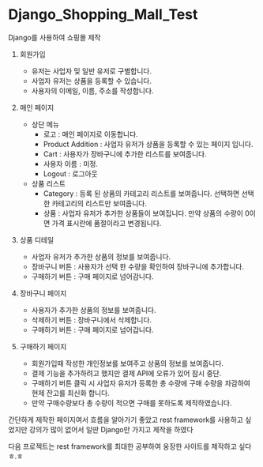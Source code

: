 # Django_Shopping_Mall_Test


Django를 사용하여 쇼핑몰 제작

1. 회원가입
   - 유저는 사업자 및 일반 유저로 구별합니다.
   - 사업자 유저는 상품을 등록할 수 있습니다.
   - 사용자의 이메일, 이름, 주소를 작성합니다.

2. 매인 페이지
   - 상단 메뉴
       - 로고 : 매인 페이지로 이동합니다.
       - Product Addition : 사업자 유저가 상품을 등록할 수 있는 페이지 입니다.
       - Cart : 사용자가 장바구니에 추가한 리스트를 보여줍니다.
       - 사용자 이름 : 미정.
       - Logout : 로그아웃
   - 상품 리스트
       - Category : 등록 된 상품의 카테고리 리스트를 보여줍니다. 선택하면 선택한 카테고리의 리스트만 보여줍니다.
       - 상품 : 사업자 유저가 추가한 상품들이 보여집니다. 만약 상품의 수량이 0이면 가격 표시란에 품절이라고 변경됩니다.

3. 상품 디테일
   - 사업자 유저가 추가한 상품의 정보를 보여줍니다.
   - 장바구니 버튼 : 사용자가 선택 한 수량을 확인하여 장바구니에 추가합니다.
   - 구매하기 버튼 : 구매 페이지로 넘어감니다.
   
4. 장바구니 페이지
   - 사용자가 추가한 상품의 정보를 보여줍니다.
   - 삭제하기 버튼 : 장바구니에서 삭제합니다.
   - 구매하기 버튼 : 구매 페이지로 넘어갑니다.
     
5. 구매하기 페이지
   - 회원가입때 작성한 개인정보를 보여주고 상품의 정보를 보여줍니다.
   - 결제 기능을 추가하려고 했지만 결제 API에 오류가 있어 잠시 중단.
   - 구매하기 버튼 클릭 시 사업자 유저가 등록한 총 수량에 구매 수량을 차감하여 현제 잔고를 최신화 합니다.
   - 만약 구매수량보다 총 수량이 적으면 구매를 못하도록 제작하였습니다.
   
간단하게 제작한 페이지여서 흐름을 알아가기 좋았고
rest framework를 사용하고 싶었지만 강의가 많이 없어서 일딴 Django만 가지고 제작을 하였다

다음 프로젝트는 rest framework를 최대한 공부하여 웅장한 사이트를 제작하고 싶다 ㅎ.ㅎ






